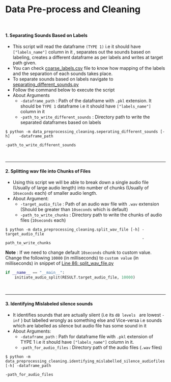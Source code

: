 # Data Pre-process and Cleaning

<br>

#### 1. Separating Sounds Based on Labels
- This script will read the dataframe ```(TYPE 1)``` i.e it should have ```["labels_name"]``` column in it ,  separates out the sounds based on labeling, creates a different dataframe as per labels and writes at target path given.
- You can check [coarse_labels.csv](https://github.com/wildlytech/modular_acoustic_detection/blob/master/data_preprocessing_cleaning/coarse_labels.csv) file to know how  mapping of the labels and the separation of each sounds takes place.
- To separate sounds based on labels navigate to [separating_different_sounds.py](https://github.com/wildlytech/modular_acoustic_detection/blob/master/data_preprocessing_cleaning/seperating_different_sounds.py)
- Follow the command below to execute the script
- About Arguments
    - ```-dataframe_path``` : Path of the dataframe with ```.pkl``` extension. It should be ```TYPE 1``` dataframe i.e it should have ```["labels_name"]``` column in it
    - ```-path_to_write_different_sounds``` : Directory path to write the separated dataframes based on labels

```shell
$ python -m data_preprocessing_cleaning.seperating_different_sounds [-h]    -dataframe_path
                                                                            -path_to_write_different_sounds
```

<br>

***
#### 2. Splitting wav file into Chunks of Files
- Using this script we will be able to break down a single audio file (Usually of large audio length) into  number of chunks (Usually of ```10seconds``` each) of smaller audio length.
- About Argument:
    - ```-target_audio_file``` : Path of an audio wav file with ```.wav``` extension (Should be greater than ```10seconds``` which is default)
    - ```-path_to_write_chunks``` : Directory path to write the chunks of audio files (```10seconds``` each)

```shell
$ python -m data_preprocessing_cleaning.split_wav_file [-h] -target_audio_file
                                                            -path_to_write_chunks
```


**Note** : If we need to change default ```10seconds``` chunk to custom value. Change the following ```10000```  (in milliseconds) to ```custom value``` (in milliseconds) in snippet of [Line 86: split_wav_file.py](https://github.com/wildlytech/modular_acoustic_detection/blob/74844189e9fd12b7200c6d7dca47cda740d7e712/data_preprocessing_cleaning/split_wav_file.py#L86)
```python
if __name__ == "__main__":
    initiate_audio_split(RESULT.target_audio_file, 10000)
```

<br>

***
#### 3. Identifying Mislabeled silence sounds
- It identifies sounds that are actually silent (i.e its ```dB levels ``` are lowest ```-inf``` )  but labelled wrongly as something else and Vice-versa i.e sounds which are labelled as silence but audio file has some sound in it
- About Arguments:
    - ```-dataframe_path``` : Path for dataframe file with ```.pkl``` extension of TYPE 1 i.e it should have ```["labels_name"]``` column in it.
    - ```-path_for_audio_files``` : Directory path of the audio files (```.wav``` files)

```shell
$ python -m data_preprocessing_cleaning.identifying_mislabelled_silence_audiofiles [-h] -dataframe_path
                                                                                        -path_for_audio_files
```




